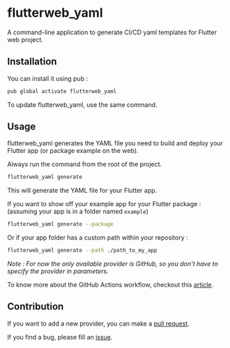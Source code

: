 # flutterweb_yaml

A command-line application to generate CI/CD yaml templates for Flutter web project.

## Installation

You can install it using pub :

```bash
pub global activate flutterweb_yaml
```

To update flutterweb_yaml, use the same command.

## Usage

flutterweb_yaml generates the YAML file you need to build and deploy your Flutter app (or package example on the web).

Always run the command from the root of the project.

```bash
flutterweb_yaml generate
```

This will generate the YAML file for your Flutter app.

If you want to show off your example app for your Flutter package : (assuming your app is in a folder named `example`)

```bash
flutterweb_yaml generate --package
```

Or if your app folder has a custom path within your repository :

```bash
flutterweb_yaml generate --path ./path_to_my_app
```

_Note : For now the only available provider is GitHub, so you don't have to specify the provider in parameters._

To know more about the GitHub Actions workflow, checkout this [article](https://medium.com/@mattisbrizard/expose-your-flutter-applications-using-github-actions-and-github-pages-e0050101b900).

## Contribution

If you want to add a new provider, you can make a [pull request](https://github.com/MattisBrizard/flutterweb_yaml/pulls).

If you find a bug, please fill an [issue](https://github.com/MattisBrizard/flutterweb_yaml/issues).
